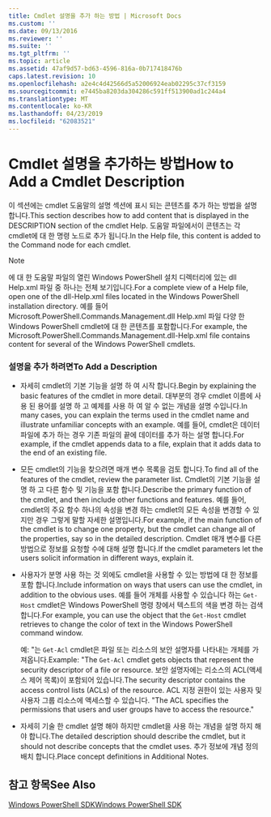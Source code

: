 ```yaml
---
title: Cmdlet 설명을 추가 하는 방법 | Microsoft Docs
ms.custom: ''
ms.date: 09/13/2016
ms.reviewer: ''
ms.suite: ''
ms.tgt_pltfrm: ''
ms.topic: article
ms.assetid: 47af9d57-bd63-4596-816a-0b717418476b
caps.latest.revision: 10
ms.openlocfilehash: a2e4c4d42566d5a52006924eab02295c37cf3159
ms.sourcegitcommit: e7445ba8203da304286c591ff513900ad1c244a4
ms.translationtype: MT
ms.contentlocale: ko-KR
ms.lasthandoff: 04/23/2019
ms.locfileid: "62083521"
---
```

# <a name="how-to-add-a-cmdlet-description"></a><span data-ttu-id="9b847-102">Cmdlet 설명을 추가하는 방법</span><span class="sxs-lookup"><span data-stu-id="9b847-102">How to Add a Cmdlet Description</span></span>

<span data-ttu-id="9b847-103">이 섹션에는 cmdlet 도움말의 설명 섹션에 표시 되는 콘텐츠를 추가 하는 방법을 설명 합니다.</span><span class="sxs-lookup"><span data-stu-id="9b847-103">This section describes how to add content that is displayed in the DESCRIPTION section of the cmdlet Help.</span></span> <span data-ttu-id="9b847-104">도움말 파일에서이 콘텐츠는 각 cmdlet에 대 한 명령 노드로 추가 됩니다.</span><span class="sxs-lookup"><span data-stu-id="9b847-104">In the Help file, this content is added to the Command node for each cmdlet.</span></span>

> [!NOTE]
> <span data-ttu-id="9b847-105">에 대 한 도움말 파일의 열린 Windows PowerShell 설치 디렉터리에 있는 dll Help.xml 파일 중 하나는 전체 보기입니다.</span><span class="sxs-lookup"><span data-stu-id="9b847-105">For a complete view of a Help file, open one of the dll-Help.xml files located in the Windows PowerShell installation directory.</span></span> <span data-ttu-id="9b847-106">예를 들어 Microsoft.PowerShell.Commands.Management.dll Help.xml 파일 다양 한 Windows PowerShell cmdlet에 대 한 콘텐츠를 포함합니다.</span><span class="sxs-lookup"><span data-stu-id="9b847-106">For example, the Microsoft.PowerShell.Commands.Management.dll-Help.xml file contains content for several of the Windows PowerShell cmdlets.</span></span>

### <a name="to-add-a-description"></a><span data-ttu-id="9b847-107">설명을 추가 하려면</span><span class="sxs-lookup"><span data-stu-id="9b847-107">To Add a Description</span></span>

- <span data-ttu-id="9b847-108">자세히 cmdlet의 기본 기능을 설명 하 여 시작 합니다.</span><span class="sxs-lookup"><span data-stu-id="9b847-108">Begin by explaining the basic features of the cmdlet in more detail.</span></span> <span data-ttu-id="9b847-109">대부분의 경우 cmdlet 이름에 사용 된 용어를 설명 하 고 예제를 사용 하 여 알 수 없는 개념을 설명 수입니다.</span><span class="sxs-lookup"><span data-stu-id="9b847-109">In many cases, you can explain the terms used in the cmdlet name and illustrate unfamiliar concepts with an example.</span></span> <span data-ttu-id="9b847-110">예를 들어, cmdlet은 데이터 파일에 추가 하는 경우 기존 파일의 끝에 데이터를 추가 하는 설명 합니다.</span><span class="sxs-lookup"><span data-stu-id="9b847-110">For example, if the cmdlet appends data to a file, explain that it adds data to the end of an existing file.</span></span>

- <span data-ttu-id="9b847-111">모든 cmdlet의 기능을 찾으려면 매개 변수 목록을 검토 합니다.</span><span class="sxs-lookup"><span data-stu-id="9b847-111">To find all of the features of the cmdlet, review the parameter list.</span></span> <span data-ttu-id="9b847-112">Cmdlet의 기본 기능을 설명 하 고 다른 함수 및 기능을 포함 합니다.</span><span class="sxs-lookup"><span data-stu-id="9b847-112">Describe the primary function of the cmdlet, and then include other functions and features.</span></span> <span data-ttu-id="9b847-113">예를 들어, cmdlet의 주요 함수 하나의 속성을 변경 하는 cmdlet의 모든 속성을 변경할 수 있지만 경우 그렇게 말할 자세한 설명입니다.</span><span class="sxs-lookup"><span data-stu-id="9b847-113">For example, if the main function of the cmdlet is to change one property, but the cmdlet can change all of the properties, say so in the detailed description.</span></span> <span data-ttu-id="9b847-114">Cmdlet 매개 변수를 다른 방법으로 정보를 요청할 수에 대해 설명 합니다.</span><span class="sxs-lookup"><span data-stu-id="9b847-114">If the cmdlet parameters let the users solicit information in different ways, explain it.</span></span>

- <span data-ttu-id="9b847-115">사용자가 분명 사용 하는 것 외에도 cmdlet을 사용할 수 있는 방법에 대 한 정보를 포함 합니다.</span><span class="sxs-lookup"><span data-stu-id="9b847-115">Include information on ways that users can use the cmdlet, in addition to the obvious uses.</span></span> <span data-ttu-id="9b847-116">예를 들어 개체를 사용할 수 있습니다 하는 `Get-Host` cmdlet은 Windows PowerShell 명령 창에서 텍스트의 색을 변경 하는 검색 합니다.</span><span class="sxs-lookup"><span data-stu-id="9b847-116">For example, you can use the object that the `Get-Host` cmdlet retrieves to change the color of text in the Windows PowerShell command window.</span></span>

  <span data-ttu-id="9b847-117">예:  "는 `Get-Acl` cmdlet은 파일 또는 리소스의 보안 설명자를 나타내는 개체를 가져옵니다.</span><span class="sxs-lookup"><span data-stu-id="9b847-117">Example:  "The `Get-Acl` cmdlet gets objects that represent the security descriptor of a file or resource.</span></span> <span data-ttu-id="9b847-118">보안 설명자에는 리소스의 ACL(액세스 제어 목록)이 포함되어 있습니다.</span><span class="sxs-lookup"><span data-stu-id="9b847-118">The security descriptor contains the access control lists (ACLs) of the resource.</span></span> <span data-ttu-id="9b847-119">ACL 지정 권한이 있는 사용자 및 사용자 그룹 리소스에 액세스할 수 있습니다. "</span><span class="sxs-lookup"><span data-stu-id="9b847-119">The ACL specifies the permissions that users and user groups have to access the resource."</span></span>

- <span data-ttu-id="9b847-120">자세히 기술 한 cmdlet 설명 해야 하지만 cmdlet을 사용 하는 개념을 설명 하지 해야 합니다.</span><span class="sxs-lookup"><span data-stu-id="9b847-120">The detailed description should describe the cmdlet, but it should not describe concepts that the cmdlet uses.</span></span> <span data-ttu-id="9b847-121">추가 정보에 개념 정의 배치 합니다.</span><span class="sxs-lookup"><span data-stu-id="9b847-121">Place concept definitions in Additional Notes.</span></span>

## <a name="see-also"></a><span data-ttu-id="9b847-122">참고 항목</span><span class="sxs-lookup"><span data-stu-id="9b847-122">See Also</span></span>

[<span data-ttu-id="9b847-123">Windows PowerShell SDK</span><span class="sxs-lookup"><span data-stu-id="9b847-123">Windows PowerShell SDK</span></span>](../windows-powershell-reference.md)
